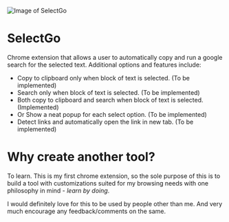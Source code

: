 ![Image of SelectGo](https://github.com/shayonj/SelectGo/blob/master/img/icon128.png?raw=true)

# SelectGo
Chrome extension that allows a user to automatically copy and run a google search for the selected text. Additional options and features include: 

* Copy to clipboard only when block of text is selected. (To be implemented)
* Search only when block of text is selected. (To be implemented)
* Both copy to clipboard and search when block of text is selected. (Implemented)
* Or Show a neat popup for each select option. (To be implemented)
* Detect links and automatically open the link in new tab. (To be implemented)

# Why create another tool?
To learn. This is my first chrome extension, so the sole purpose of this is to build a tool with customizations suited for my browsing needs with one philosophy in mind - *learn by doing*.

I would definitely love for this to be used by people other than me. And very much encourage any feedback/comments on the same.
